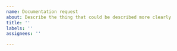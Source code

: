```yaml
---
name: Documentation request
about: Describe the thing that could be described more clearly
title: ''
labels: ''
assignees: ''

---
```



